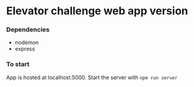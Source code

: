 # Elevator challenge web app version

### Dependencies
- nodemon
- express

### To start
App is hosted at localhost:5000. Start the server with ``` npm run server ```
